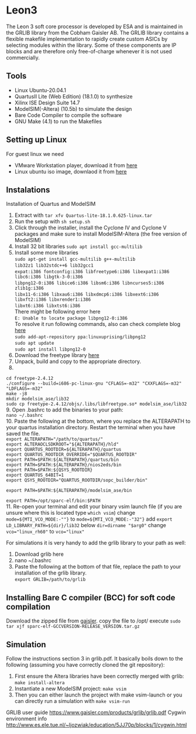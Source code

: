 # Leon3
The Leon 3 soft core processor is developed by ESA and is maintained in the GRLIB library from the Cobham Gaisler AB. The GRLIB library contains a flexible makefile implementation to rapidly create custom ASICs by selecting modules within the library. Some of these components are IP blocks and are therefore only free-of-charge whenever it is not used commercially.

## Tools
- Linux Ubuntu-20.04.1
- QuartusII Lite (Web Edition) (18.1.0) to synthesize
- Xilinx ISE Design Suite 14.7
- ModelSIM(-Altera) (10.5b) to simulate the design
- Bare Code Compiler to compile the software
- GNU Make (4.1) to run the Makefiles

## Setting up Linux
For guest linux we need

- VMware Workstation player, download it from [here](https://my.vmware.com/en/web/vmware/downloads/details?downloadGroup=PLAYER-1610&productId=1039&rPId=55792)
- Linux ubuntu iso image, downlaod it from [here](https://ubuntu.com/download/desktop) 

## Instalations
Installation of Quartus and ModelSIM
1. Extract with `tar xfv Quartus-lite-18.1.0.625-linux.tar`
2. Run the setup with `sh setup.sh`  
3. Click through the installer, install the Cyclone IV and Cyclone V packages and make sure to install ModelSIM-Altera (the free version of ModelSIM)
4. Install 32 bit libraries `sudo apt install gcc-multilib`
5. Install some more libraries  
`sudo apt-get install gcc-multilib g++-multilib`  
`lib32z1 lib32stdc++6 lib32gcc1`  
`expat:i386 fontconfig:i386 libfreetype6:i386 libexpat1:i386 libc6:i386 libgtk-3-0:i386`  
`libpng12-0:i386 libice6:i386 libsm6:i386 libncurses5:i386 zlib1g:i386`  
`libx11-6:i386 libxau6:i386 libxdmcp6:i386 libxext6:i386 libxft2:i386 libxrender1:i386`  
`libxt6:i386 libxtst6:i386`  
There might be following error here  
`E: Unable to locate package libpng12-0:i386`  
To resolve it run following commands, also can check complete blog [here](https://www.linuxuprising.com/2018/05/fix-libpng12-0-missing-in-ubuntu-1804.html)  
`sudo add-apt-repository ppa:linuxuprising/libpng12`    
`sudo apt update`    
`sudo apt install libpng12-0`  
6. Download the freetype library [here](http://download.savannah.gnu.org/releases/freetype/freetype-2.4.12.tar.bz2)  
7. Unpack, build and copy to the appropriate directory.
8. 
`cd freetype-2.4.12`    
`./configure --build=i686-pc-linux-gnu "CFLAGS=-m32" "CXXFLAGS=-m32" "LDFLAGS=-m32"`  
`make -j8`  
`mkdir modelsim_ase/lib32`  
`sudo cp freetype-2.4.12/objs/.libs/libfreetype.so* modelsim_ase/lib32`  
 9. Open .bashrc to add the binaries to your path:  
`nano ~/.bashrc`  
 10. Paste the following at the bottom, where you replace the ALTERAPATH to your quartus installation directory. Restart the terminal when you have saved the file.  
`export ALTERAPATH="/path/to/quartus/"`  
`export ALTERAOCLSDKROOT="${ALTERAPATH}/hld"`  
`export QUARTUS_ROOTDIR=${ALTERAPATH}/quartus`  
`export QUARTUS_ROOTDIR_OVERRIDE="$QUARTUS_ROOTDIR"`  
`export PATH=$PATH:${ALTERAPATH}/quartus/bin`  
`export PATH=$PATH:${ALTERAPATH}/nios2eds/bin`  
`export PATH=$PATH:${QSYS_ROOTDIR}`  
`export QUARTUS_64BIT=1`  
`export QSYS_ROOTDIR="QUARTUS_ROOTDIR/sopc_builder/bin"`  
 
`export PATH=$PATH:${ALTERAPATH}/modelsim_ase/bin`  

`export PATH=/opt/sparc-elf/bin:$PATH`   
11. Re-open your terminal and edit your binary vsim launch file (if you are unsure where this is located type `which vsim`)
change `mode=${MTI_VCO_MODE:-""}` to `mode=${MTI_VCO_MODE:-"32"}` add `export LD_LIBRARY_PATH=${dir}/lib32` below `dir=dirname "$arg0"` change `vco="linux_rh60"` to `vco="linux"`

For simulations it is very handy to add the grlib library to your path as well:

 1. Download grlib here
 2. nano ~/.bashrc
 3. Paste the following at the bottom of that file, replace the path to your installation of the grlib library.  
 `export GRLIB=/path/to/grlib`

## Installing Bare C compiler (BCC) for soft code compilation
Download the zipped file from [gaisler](https://www.gaisler.com/anonftp/bcc/bin/linux/). copy the file to /opt/ execute `sudo tar xjf sparc-elf-GCCVERSION-RELEASE_VERSION.tar.gz`

## Simulation
Follow the instructions section 3 in grlib.pdf. It basically boils down to the following (assuming you have correctly cloned the git repository):

1. First ensure the Altera libraries have been correctly merged with grlib: `make install-altera`
2. Instantiate a new ModelSIM project: `make vsim`
3. Then you can either launch the project with make vsim-launch or you can directly run a simulation with `make vsim-run`


GRLIB user guide https://www.gaisler.com/products/grlib/grlib.pdf
Cygwin environment info
http://www.es.ele.tue.nl/~ljozwiak/education/5JJ70p/blocks/1/cygwin.html

